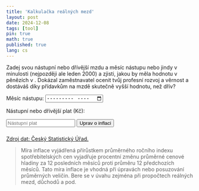 ```yaml
---
title: 'Kalkulačka reálných mezd'
layout: post
date: 2024-12-08
tags: [tool]
pin: true
math: true
published: true
lang: cs
---
```



  <p>Zadej svou nástupní nebo dřívější mzdu a měsíc nástupu nebo jindy v minulosti (nejpozději ale leden 2000) a zjisti, jakou by měla hodnotu v pěnězích v <span id="last_month"></span>. Dokázal zaměstnavatel ocenit tvůj profesní rozvoj a věrnost a dostáváš díky přídavkům na mzdě skutečně vyšší hodnotu, než dřív?</p>
  <label for="month">Měsíc nástupu: </label> 
  <input type="month" id="month" min="2000-01" placeholder="YYYY-MM">

  <label for="salary">Nástupní nebo dřívější plat (Kč): </label>

  <input type="currency" id="salary" placeholder="Nástupní plat" step="1">
  <button onclick="calculateInflation()">Uprav o inflaci</button>

  <h3 id="result"></h3>

  <a href="https://csu.gov.cz/mira_inflace">Zdroj dat: Český Statistický Úřad.</a> 
  <blockquote>
  Míra inflace vyjádřená přírůstkem
  průměrného ročního indexu spotřebitelských cen vyjadřuje procentní změnu průměrné cenové hladiny za 12 posledních
  měsíců proti průměru 12 předchozích měsíců.
  Tato míra inflace je vhodná při úpravách nebo posuzování průměrných veličin. Bere se v úvahu zejména při propočtech
  reálných mezd, důchodů a pod.
  </blockquote>

  <div id="tablecopy" class="table-wrapper"></div>

<script>
  let inflationData = {
    data: [],
    lastDate: null,
    currentMonth: null,
    isLoaded: false,
    isLoading: false
  };
  const months = ["lednu", "únoru", "březnu", "dubnu", "květnu", "červnu", "červenci", "srpnu", "září", "říjnu", "listopadu", "prosinci"];

  async function fetchInflationDataOnce() {
    if (inflationData.isLoaded || inflationData.isLoading) {
      return inflationData;
    }

    inflationData.isLoading = true;

    try {
      const proxyUrl = 'https://corsproxy.io/?url=';
      const doc = await fetchAndParseHTML(proxyUrl + 'https://csu.gov.cz/mira_inflace');

      if (doc) {
        const table = doc.getElementsByTagName('table')[0];
        document.getElementById('tablecopy').appendChild(table.cloneNode(table.cloneNode(true)));
        const cells = table.getElementsByTagName('td');

        inflationData.data = Array.from(cells).map(cell => parseFloat(cell.textContent.replace(',', '.')));

        while (inflationData.data.length > 0 && isNaN(inflationData.data[inflationData.data.length - 1])) {
          inflationData.data.pop();
        }

        const startDate = new Date(2000, 0);
        const currentDate = new Date(startDate.setMonth(startDate.getMonth() + inflationData.data.length));
        inflationData.currentMonth = months[currentDate.getMonth()] + " " + currentDate.getFullYear();
        document.getElementById('last_month').textContent = inflationData.currentMonth;

        inflationData.isLoaded = true;
      }
    } catch (error) {
      console.error("Error processing inflation data:", error);
    } finally {
      inflationData.isLoading = false;
    }

    return inflationData;
  }

  async function fetchAndParseHTML(url) {
    try {
      const response = await fetch(url);

      if (!response.ok) {
        throw new Error(`HTTP error! Status: ${response.status}`);
      }

      const htmlText = await response.text();
      const parser = new DOMParser();
      const doc = parser.parseFromString(htmlText, "text/html");
      return doc;

    } catch (error) {
      console.error("Error fetching or parsing HTML:", error);
      return null;
    }
  }
  function calculateInflation() {
    if (!inflationData.isLoaded) {
      fetchInflationDataOnce().then(() => calculateInflation(period));
      return;
    }

    const monthInput = document.getElementById("month").value;
    const errorMessage = document.getElementById("error-message");

    const salaryInput = parseFloat(document.getElementById("salary").value);
    if (!monthInput || isNaN(salaryInput) || salaryInput <= 0 || monthInput < "2000-01") {
      document.getElementById("result").innerText = "Měsíc musí být ve formátu YYYY-MM a nejdříve Leden 2000.";
      return;
    }

    const [year, month] = monthInput.split('-').map(Number);
    let index = (year - 2000) * 12 + month;
    let totalInflation = 1.0;

    while (index < inflationData.data.length) {
      monthlyRate = Math.pow(1 + inflationData.data[index] / 100, 1 / 12);
      totalInflation *= monthlyRate;
      index++;
    }
    adjustedSalary = salaryInput * totalInflation;
    const totalInflationPercent = (totalInflation - 1.0) * 100;

    document.getElementById("result").innerText =
      `To by v ${inflationData.currentMonth} mělo hodnotu: ${adjustedSalary.toFixed(0)} Kč. Nárůst cen je tedy ${totalInflationPercent.toFixed(1)}%.`;
  }

  document.addEventListener('DOMContentLoaded', () => {
    fetchInflationDataOnce();
  });

</script>

